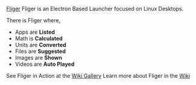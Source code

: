 [Fliger](public/images/readme-1.svg)
Fliger is an Electron Based Launcher focused on Linux Desktops.

There is Fliger where,
- Apps are **Listed**
- Math is **Calculated**
- Units are **Converted**
- Files are **Suggested**
- Images are **Shown**
- Videos are **Auto Played**

See Fliger in Action at the [Wiki Gallery](https://gitlab.com/candiedoperation/fliger/wikis/Gallery)
Learn more about Fliger in the [Wiki](https://gitlab.com/candiedoperation/fliger/wikis/Home)
